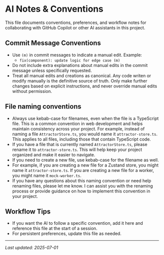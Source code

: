 # AI Notes & Conventions

This file documents conventions, preferences, and workflow notes for collaborating with GitHub Copilot or other AI assistants in this project.

## Commit Message Conventions
- Use `(m)` in commit messages to indicate a manual edit. Example:
  - `fix(component): update logic for edge case (m)`
- Do not include extra explanations about manual edits in the commit message unless specifically requested.
- Treat all manual edits and creations as canonical. Any code writen or modify manually is the definitive source of truth. Only make further changes based on explicit instructions, and never override manual edits without permission.

## File naming conventions
- Always use kebab-case for filenames, even when the file is a TypeScript file. This is a common convention in web development and helps maintain consistency across your project. For example, instead of naming a file `AttractorStore.ts`, you would name it `attractor-store.ts`. This applies to all files, including those that contain TypeScript code.
- If you have a file that is currently named `AttractorStore.ts`, please rename it to `attractor-store.ts`. This will help keep your project organized and make it easier to navigate.
- If you need to create a new file, use kebab-case for the filename as well.
- For example, if you are creating a new file for a Zustand store, you might name it `attractor-store.ts`. If you are creating a new file for a worker, you might name it `mock-worker.ts`.
- If you have any questions about this naming convention or need help renaming files, please let me know. I can assist you with the renaming process or provide guidance on how to implement this convention in your project.

## Workflow Tips
- If you want the AI to follow a specific convention, add it here and reference this file at the start of a session.
- For persistent preferences, update this file as needed.

---
_Last updated: 2025-07-01_
